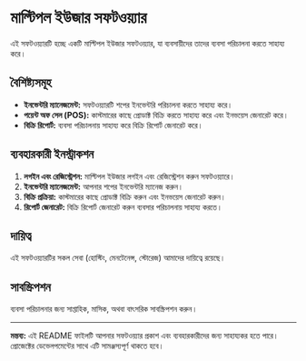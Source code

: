 # মাল্টিপল ইউজার সফটওয়্যার

এই সফটওয়্যারটি হচ্ছে একটি মাল্টিপল ইউজার সফটওয়্যার, যা ব্যবসায়ীদের তাদের ব্যবসা পরিচালনা করতে সাহায্য করে।

## বৈশিষ্ট্যসমূহ

- **ইনভেন্টরি ম্যানেজমেন্ট:** সফটওয়্যারটি শপের ইনভেন্টরি পরিচালনা করতে সাহায্য করে।
- **পয়েন্ট অফ সেল (POS):** কাস্টমারের কাছে প্রোডাক্ট বিক্রি করতে সাহায্য করে এবং ইনভয়েস জেনারেট করে।
- **বিক্রি রিপোর্ট:** ব্যবসা পরিচালনায় সাহায্য করে বিক্রি রিপোর্ট জেনারেট করে।

## ব্যবহারকারী ইনস্ট্রাকশন

1. **লগইন এবং রেজিস্ট্রেশন:** মাল্টিপল ইউজার লগইন এবং রেজিস্ট্রেশন করুন সফটওয়্যারে।
2. **ইনভেন্টরি ম্যানেজমেন্ট:** আপনার শপের ইনভেন্টরি ম্যানেজ করুন।
3. **বিক্রি প্রক্রিয়া:** কাস্টমারের কাছে প্রোডাক্ট বিক্রি করুন এবং ইনভয়েস জেনারেট করুন।
4. **রিপোর্ট জেনারেট:** বিক্রি রিপোর্ট জেনারেট করুন ব্যবসার পরিচালনায় সাহায্য করতে।

## দায়িত্ব

এই সফটওয়্যারটির সকল সেবা (হোস্টিং, মেনটেনেন্স, স্টোরেজ) আমাদের দায়িত্বে রয়েছে।

## সাবস্ক্রিপশন

ব্যবসা পরিচালনার জন্য সাপ্তাহিক, মাসিক, অথবা বাৎসরিক সাবস্ক্রিপশন করুন।

---

**মন্তব্য:** এই README ফাইলটি আপনার সফটওয়্যার প্রকাশ এবং ব্যবহারকারীদের জন্য সাহায্যকর হতে পারে। প্রোজেক্টের ডেভেলপমেন্টের সাথে এটি সামঞ্জস্যপূর্ণ থাকতে হবে।
